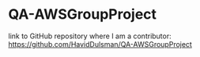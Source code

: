 # QA-AWSGroupProject
link to GitHub repository where I am a contributor:
https://github.com/HavidDulsman/QA-AWSGroupProject
